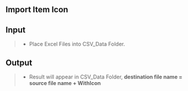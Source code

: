 ## Import Item Icon
## Input
> - Place Excel Files into CSV_Data Folder.
## Output
> - Result will appear in CSV_Data Folder,  **destination file name = source file name + WithIcon**